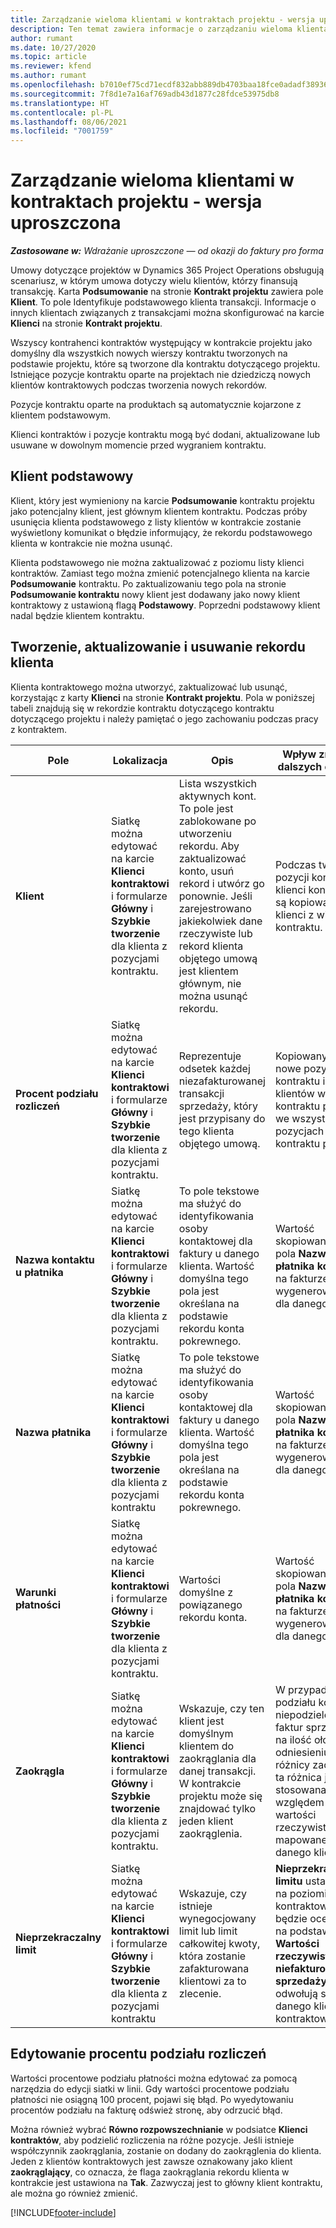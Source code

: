 ```yaml
---
title: Zarządzanie wieloma klientami w kontraktach projektu - wersja uproszczona
description: Ten temat zawiera informacje o zarządzaniu wieloma klientami w umowach dotyczących projektu.
author: rumant
ms.date: 10/27/2020
ms.topic: article
ms.reviewer: kfend
ms.author: rumant
ms.openlocfilehash: b7010ef75cd71ecdf832abb889db4703baa18fce0adadf3893621c42002fcab9
ms.sourcegitcommit: 7f8d1e7a16af769adb43d1877c28fdce53975db8
ms.translationtype: HT
ms.contentlocale: pl-PL
ms.lasthandoff: 08/06/2021
ms.locfileid: "7001759"
---
```

# <a name="manage-multiple-customers-on-project-contracts---lite"></a>Zarządzanie wieloma klientami w kontraktach projektu - wersja uproszczona

_**Zastosowane w:** Wdrażanie uproszczone — od okazji do faktury pro forma_

Umowy dotyczące projektów w Dynamics 365 Project Operations obsługują scenariusz, w którym umowa dotyczy wielu klientów, którzy finansują transakcję. Karta **Podsumowanie** na stronie **Kontrakt projektu** zawiera pole **Klient**. To pole Identyfikuje podstawowego klienta transakcji. Informacje o innych klientach związanych z transakcjami można skonfigurować na karcie **Klienci** na stronie **Kontrakt projektu**.

Wszyscy kontrahenci kontraktów występujący w kontrakcie projektu jako domyślny dla wszystkich nowych wierszy kontraktu tworzonych na podstawie projektu, które są tworzone dla kontraktu dotyczącego projektu. Istniejące pozycje kontraktu oparte na projektach nie dziedziczą nowych klientów kontraktowych podczas tworzenia nowych rekordów.

Pozycje kontraktu oparte na produktach są automatycznie kojarzone z klientem podstawowym.

Klienci kontraktów i pozycje kontraktu mogą być dodani, aktualizowane lub usuwane w dowolnym momencie przed wygraniem kontraktu.

## <a name="primary-customer"></a>Klient podstawowy

Klient, który jest wymieniony na karcie **Podsumowanie** kontraktu projektu jako potencjalny klient, jest głównym klientem kontraktu. Podczas próby usunięcia klienta podstawowego z listy klientów w kontrakcie zostanie wyświetlony komunikat o błędzie informujący, że rekordu podstawowego klienta w kontrakcie nie można usunąć.

Klienta podstawowego nie można zaktualizować z poziomu listy klienci kontraktów. Zamiast tego można zmienić potencjalnego klienta na karcie **Podsumowanie** kontraktu. Po zaktualizowaniu tego pola na stronie **Podsumowanie kontraktu** nowy klient jest dodawany jako nowy klient kontraktowy z ustawioną flagą **Podstawowy**. Poprzedni podstawowy klient nadal będzie klientem kontraktu.

## <a name="create-update-or-delete-a-contract-customer-record"></a>Tworzenie, aktualizowanie i usuwanie rekordu klienta

Klienta kontraktowego można utworzyć, zaktualizować lub usunąć, korzystając z karty **Klienci** na stronie **Kontrakt projektu**. Pola w poniższej tabeli znajdują się w rekordzie kontraktu dotyczącego kontraktu dotyczącego projektu i należy pamiętać o jego zachowaniu podczas pracy z kontraktem.

| Pole | Lokalizacja | Opis | Wpływ zmian w dalszych etapach |
| --- | --- | --- | --- |
| **Klient** | Siatkę można edytować na karcie **Klienci kontraktowi** i formularze **Główny** i **Szybkie tworzenie** dla klienta z pozycjami kontraktu. | Lista wszystkich aktywnych kont. To pole jest zablokowane po utworzeniu rekordu. Aby zaktualizować konto, usuń rekord i utwórz go ponownie. Jeśli zarejestrowano jakiekolwiek dane rzeczywiste lub rekord klienta objętego umową jest klientem głównym, nie można usunąć rekordu. | Podczas tworzenia pozycji kontraktu klienci kontraktowi są kopiowani jako klienci z wiersza kontraktu. |
| **Procent podziału rozliczeń** | Siatkę można edytować na karcie **Klienci kontraktowi** i formularze **Główny** i **Szybkie tworzenie** dla klienta z pozycjami kontraktu. | Reprezentuje odsetek każdej niezafakturowanej transakcji sprzedaży, który jest przypisany do tego klienta objętego umową. | Kopiowany na nowe pozycje kontraktu i do klientów w pozycji kontraktu projektu we wszystkich pozycjach kontraktu projektu. |
| **Nazwa kontaktu u płatnika** | Siatkę można edytować na karcie **Klienci kontraktowi** i formularze **Główny** i **Szybkie tworzenie** dla klienta z pozycjami kontraktu. | To pole tekstowe ma służyć do identyfikowania osoby kontaktowej dla faktury u danego klienta. Wartość domyślna tego pola jest określana na podstawie rekordu konta pokrewnego. | Wartość skopiowana do pola **Nazwa płatnika kontraktu** na fakturze wygenerowanej dla danego klienta. |
| **Nazwa płatnika** | Siatkę można edytować na karcie **Klienci kontraktowi** i formularze **Główny** i **Szybkie tworzenie** dla klienta z pozycjami kontraktu | To pole tekstowe ma służyć do identyfikowania osoby kontaktowej dla faktury u danego klienta. Wartość domyślna tego pola jest określana na podstawie rekordu konta pokrewnego. | Wartość skopiowana do pola **Nazwa płatnika kontraktu** na fakturze wygenerowanej dla danego klienta. |
| **Warunki płatności** | Siatkę można edytować na karcie **Klienci kontraktowi** i formularze **Główny** i **Szybkie tworzenie** dla klienta z pozycjami kontraktu. | Wartości domyślne z powiązanego rekordu konta. | Wartość skopiowana do pola **Nazwa płatnika kontraktu** na fakturze wygenerowanej dla danego klienta. |
| **Zaokrągla** | Siatkę można edytować na karcie **Klienci kontraktowi** i formularze **Główny** i **Szybkie tworzenie** dla klienta z pozycjami kontraktu. | Wskazuje, czy ten klient jest domyślnym klientem do zaokrąglania dla danej transakcji. W kontrakcie projektu może się znajdować tylko jeden klient zaokrąglenia. | W przypadku podziału kosztów i niepodzielonych faktur sprzedaży na ilość ołowiu w odniesieniu do różnicy zaokrągleń ta różnica jest stosowana względem wartości rzeczywistej mapowanej na danego klienta. |
| **Nieprzekraczalny limit** | Siatkę można edytować na karcie **Klienci kontraktowi** i formularze **Główny** i **Szybkie tworzenie** dla klienta z pozycjami kontraktu | Wskazuje, czy istnieje wynegocjowany limit lub limit całkowitej kwoty, która zostanie zafakturowana klientowi za to zlecenie. | **Nieprzekraczający limitu** ustawiony na poziomie klienta kontraktowego będzie oceniany na podstawie **Wartości rzeczywistych niefakturowanych sprzedaży**, które odwołują się do danego klienta kontraktowego. |

## <a name="edit-billing-split-percentages"></a>Edytowanie procentu podziału rozliczeń

Wartości procentowe podziału płatności można edytować za pomocą narzędzia do edycji siatki w linii. Gdy wartości procentowe podziału płatności nie osiągną 100 procent, pojawi się błąd. Po wyedytowaniu procentów podziału na fakturę odśwież stronę, aby odrzucić błąd.

Można również wybrać **Równo rozpowszechnianie** w podsiatce **Klienci kontraktów**, aby podzielić rozliczenia na różne pozycje. Jeśli istnieje współczynnik zaokrąglania, zostanie on dodany do zaokrąglenia do klienta. Jeden z klientów kontraktowych jest zawsze oznakowany jako klient **zaokrąglający**, co oznacza, że flaga zaokrąglania rekordu klienta w kontrakcie jest ustawiona na **Tak**. Zazwyczaj jest to główny klient kontraktu, ale można go również zmienić.


[!INCLUDE[footer-include](../../includes/footer-banner.md)]